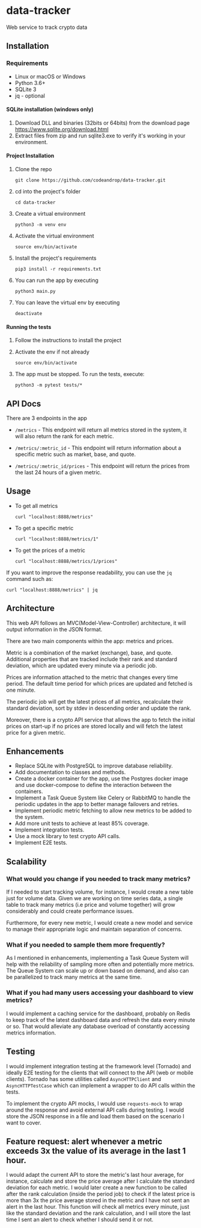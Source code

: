 # data-tracker

Web service to track crypto data


## Installation

### Requirements
- Linux or macOS or Windows
- Python 3.6+
- SQLite 3
- jq - optional

#### SQLite installation (windows only)
1. Download DLL and binaries (32bits or 64bits) from the download page https://www.sqlite.org/download.html
2. Extract files from zip and run sqlite3.exe to verify it's working in your environment.

#### Project Installation

1. Clone the repo

    `git clone https://github.com/codeandrop/data-tracker.git`

2. cd into the project's folder

    `cd data-tracker`

3. Create a virtual environment

    `python3 -m venv env`

4. Activate the virtual environment

    `source env/bin/activate`

5. Install the project's requirements

    `pip3 install -r requirements.txt`

6. You can run the app by executing

    `python3 main.py`

7. You can leave the virtual env by executing

    `deactivate`

#### Running the tests

1. Follow the instructions to install the project

2. Activate the env if not already

    `source env/bin/activate`

3. The app must be stopped. To run the tests, execute:

    `python3 -m pytest tests/*`


## API Docs

There are 3 endpoints in the app

- `/metrics` - This endpoint will return all metrics stored in the system, it will also return the rank for each metric.

- `/metrics/:metric_id` - This endpoint will return information about a specific metric such as market, base, and quote.

- `/metrics/:metric_id/prices` - This endpoint will return the prices from the last 24 hours of a given metric.


## Usage

- To get all metrics

    `curl "localhost:8888/metrics"`

- To get a specific metric

    `curl "localhost:8888/metrics/1"`

- To get the prices of a metric

    `curl "localhost:8888/metrics/1/prices"`

If you want to improve the response readability, you can use the `jq` command such as:

`curl "localhost:8888/metrics" | jq`


## Architecture

This web API follows an MVC(Model-View-Controller) architecture, it will output information in the JSON format.

There are two main components within the app: metrics and prices.

Metric is a combination of the market (exchange), base, and quote. Additional properties that are tracked include their rank and standard deviation, which are updated every minute via a periodic job.

Prices are information attached to the metric that changes every time period. The default time period for which prices are updated and fetched is one minute.

The periodic job will get the latest prices of all metrics, recalculate their standard deviation, sort by stdev in descending order and update the rank.

Moreover, there is a crypto API service that allows the app to fetch the initial prices on start-up if no prices are stored locally and will fetch the latest price for a given metric.


## Enhancements
- Replace SQLite with PostgreSQL to improve database reliability.
- Add documentation to classes and methods.
- Create a docker container for the app, use the Postgres docker image and use docker-compose to define the interaction between the containers.
- Implement a Task Queue System like Celery or RabbitMQ to handle the periodic updates in the app to better manage failovers and retries.
- Implement periodic metric fetching to allow new metrics to be added to the system.
- Add more unit tests to achieve at least 85% coverage.
- Implement integration tests.
- Use a mock library to test crypto API calls.
- Implement E2E tests.


## Scalability

### What would you change if you needed to track many metrics?
If I needed to start tracking volume, for instance, I would create a new table just for volume data. Given we are working on time series data, a single table to track many metrics (i.e price and volume together) will grow considerably and could create performance issues.

Furthermore, for every new metric, I would create a new model and service to manage their appropriate logic and maintain separation of concerns.

### What if you needed to sample them more frequently?
As I mentioned in enhancements, implementing a Task Queue System will help with the reliability of sampling more often and potentially more metrics. The Queue System can scale up or down based on demand, and also can be parallelized to track many metrics at the same time.

### What if you had many users accessing your dashboard to view metrics?
I would implement a caching service for the dashboard, probably on Redis to keep track of the latest dashboard data and refresh the data every minute or so. That would alleviate any database overload of constantly accessing metrics information.


## Testing
I would implement integration testing at the framework level (Tornado) and ideally E2E testing for the clients that will connect to the API (web or mobile clients). Tornado has some utilities called `AsyncHTTPClient` and `AsyncHTTPTestCase` which can implement a wrapper to do API calls within the tests.

To implement the crypto API mocks, I would use `requests-mock` to wrap around the response and avoid external API calls during testing. I would store the JSON response in a file and load them based on the scenario I want to cover.

## Feature request: alert whenever a metric exceeds 3x the value of its average in the last 1 hour.

I would adapt the current API to store the metric's last hour average, for instance, calculate and store the price average after I calculate the standard deviation for each metric. I would later create a new function to be called after the rank calculation (inside the period job) to check if the latest price is more than 3x the price average stored in the metric and I have not sent an alert in the last hour. This function will check all metrics every minute, just like the standard deviation and the rank calculation, and I will store the last time I sent an alert to check whether I should send it or not.
